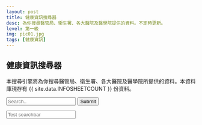 ```yaml
---
layout: post
title: 健康資訊搜尋器
desc: 為你搜尋醫管局、衛生署、各大醫院及醫學院提供的資料。不定時更新。
level: 第一級
img: pic01.jpg
tags: [健康資訊]
---
```


<script src="https://cdnjs.cloudflare.com/ajax/libs/jquery/3.1.0/jquery.min.js"></script>
<script src="https://cdnjs.cloudflare.com/ajax/libs/corejs-typeahead/1.2.1/typeahead.bundle.js"></script>

## 健康資訊搜尋器
本搜尋引擎將為你搜尋醫管局、衛生署、各大醫院及醫學院所提供的資料。本資料庫現存有 {{ site.data.INFOSHEETCOUNT }} 份資料。

<div class="total_data">
</div>
<form id="search_form">
	<input type="text" id="selector"  placeholder="Search..">
	<input type="submit" id="submit">
</form>	
<div id="the-basics">
  <input class="typeahead" type="text" placeholder="Test searchbar">
</div>
<div class="result_count"></div>
<div class="result_link">
</div>

<script>
    function base64toImg(base64){
        return "<img src='data:image/png;base64,"+base64.replace(/["']/g, "")+"'>";
    }
    function updateChart(response) {
	if (!response.rows){
     	 $('div.result_count').empty();
         $('div.result_count').text("We have found no results.");
	  return;
	}
      console.log(response.rows);
      $('div.result_link').empty();
      $('div.result_count').empty();
      $('div.result_count').text("We have found " + response.rows.length + " results.");
      for (var i=0; i<response.rows.length; i++){
         $('div.result_link').append(
            "<a href='"+response.rows[i][0]+"'>"+
            "<p>"+response.rows[i][0]+"</p>"+
            "<p>"+response.rows[i][2]+"</p>"+
            base64toImg(response.rows[i][1])+
            "</a>"                                
         );
      }
    }
    // search function
    $('#search_form').on('submit', function(e) { //use on if jQuery 1.7+
        e.preventDefault();
	
        var query = $('#selector').val();

	$.ajax({
	    url: "https://script.google.com/macros/s/AKfycbzr0R-IGH3xbXPcIs81BF1q_oe_6SQ34t7F1GpZxsXMykTlXA/exec?q=" + query,

	    // The name of the callback parameter, as specified by the YQL service
	    jsonpCallback: 'callback',

	    // Tell jQuery we're expecting JSONP
	    dataType: "jsonp",

	    // Work with the response
	    success: updateChart
	});		
        $('div.result_link').text("Loading...");		    
    });	
    
    var substringMatcher = function(strArray) {
  return function findMatches(q, cb) {
    var matches, substringRegex;

    // an array that will be populated with substring matches
    matches = [];

    // regex used to determine if a string contains the substring `q`
    substrRegex = new RegExp(q, 'i');

    // iterate through the pool of strings and for any string that
    // contains the substring `q`, add it to the `matches` array
    $.each(strArray, function(i, str) {
      if (substrRegex.test(str[0])) {
        matches.push(str[0]);
      }
    });

    cb(matches);
  };
};

var names = {{ site.data.INFOSHEETNAMES | jsonify }};

$('#the-basics .typeahead').typeahead({
  hint: true,
  highlight: true,
  minLength: 3
},
{
  name: 'states',
  source: substringMatcher(names)
});
</script>
